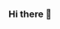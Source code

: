 ### Hi there 👋

<!--
**annjinho/annjinho** is a ✨ _special_ ✨ repository because its `README.md` (this file) appears on your GitHub profile.

- 👋 Olá, me chamo Luan
- 👀 Estudando Ciência da Computação
- 💻 Front-End
- 🌱 Atualmente estou aprendendo mais sobre HTML5, CSS3 & JavaScris
- 📫 Quer falar comigo? @_annjinho no instagram :)
-->
